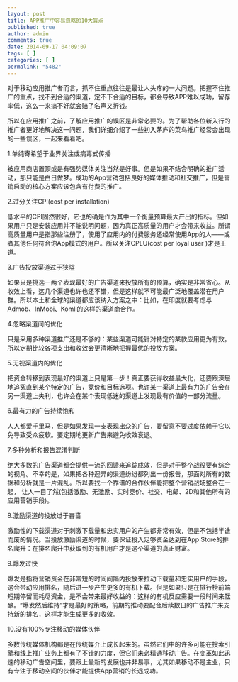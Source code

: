```yaml
---
layout: post
title: APP推广中容易忽略的10大盲点
published: true
author: admin
comments: true
date: 2014-09-17 04:09:07
tags: [ ]
categories: [ ]
permalink: "5482"
---
```

对于移动应用推广者而言，抓不住重点往往是最让人头疼的一大问题。把握不住推广的重点，找不到合适的渠道，定不下合适的目标，都会导致APP难以成功，留存率低，这么一来搞不好就会赔了名声又折钱。

所以在应用推广之前，了解应用推广的误区是非常必要的。为了帮助各位新入行的推广者更好地解决这一问题，我们详细介绍了一些初入茅庐的菜鸟推广经常会出现的一些误区，一起来看看吧。

1.单纯寄希望于业界关注或病毒式传播

被应用商店置顶或是有强势媒体关注当然是好事。但是如果不结合明确的推广活动，那只能是白日做梦。成功的App营销包括良好的媒体推动和社交推广，但是营销启动的核心方案应该包含有付费的推广。

2.过分关注CPI(cost per installation)

低水平的CPI固然很好，它也的确是作为其中一个衡量预算最大产出的指标。但如果用户只是安装应用并不能说明问题，因为真正高质量的用户才会带来收益。所谓高质量用户是指那些注册了，使用了应用内的付费服务还经常使用App的人——或者其他任何符合你App模式的用户。所以关注CPLU(cost per loyal user )才是王道。

3.广告投放渠道过于狭隘

如果只是挑选一两个表现最好的广告渠道来投放所有的预算，确实是非常省心。从收效上看，这几个渠道也许也还不错，但是这样就不可能最广泛地覆盖潜在用户群。所以本土和全球的渠道都应该纳入方案之中：比如，在印度就要考虑与Admob、InMobi、Komli的这样的渠道商合作。

4.忽略渠道间的优化

只是采用多种渠道推广还是不够的：某些渠道可能针对特定的某款应用更为有效。所以定期比较各项支出和收效会更清晰地把握最优的投放方案。

5.无视渠道内的优化

把资金转移到表现最好的渠道上只是第一步！真正要获得收益最大化，还要跟深层地追究直到某个特定的广告，竞价和目标选项。也许某一渠道上最有力的广告会在另一渠道上失利，也许会在某个表现低迷的渠道上发现最有价值的一部分流量。

6.最有力的广告持续饱和

人人都爱千里马，但是如果发现一支表现出众的广告，要留意不要过度依赖于它以免导致受众疲软。要定期地更新广告来避免收效衰退。

7.多种分析和报告混淆判断

绝大多数的广告渠道都会提供一流的回馈来追踪成效，但是对于整个战役要有综合的视角。不幸的是，如果把各种迥异的渠道纷纷都列出一份报告，那面对所有的数据和分析就是一片混乱。所以要找一个靠谱的合作伙伴能把整个营销战场整合在一起， 让人一目了然(包括激励、无激励、实时竞价、社交、电邮、2D和其他所有的应用营销手段)。

8.激励渠道的投放过于吝啬

激励性的下载渠道对于刺激下载量和忠实用户的产生都非常有效，但是不包括半途而废的情况。当投放激励渠道的时候，要保证投入足够资金达到在App Store的排名爬升：在排名爬升中获取到的有机用户才是这个渠道的真正财富。

9.爆发过快

爆发是指将营销资金在非常短的时间间隔内投放来拉动下载量和忠实用户的手段，这会带动应用排名，随后进一步产生更多的有机下载。但是如果只是在排行榜前端短期停留而耗尽资金，是不会带来最好收益的：这样的有机反应需要一段时间来酝酿。“爆发然后维持”才是最好的策略，前期的推动要配合后续数日的广告推广来支持新的排名，这样才能生成更多的收效。

10.没有100%专注移动的媒体伙伴

多数传统媒体机构都是在传统媒介上成长起来的。虽然它们中的许多可能在搜索引擎和线上推广业务上都有了不错的力度，但它们未必精通移动广告。在变革如此迅速的移动广告空间里，要跟上最新的发展也并非易事，尤其如果移动不是主业，只有专注于移动空间的伙伴才能提供App营销的长远成功。